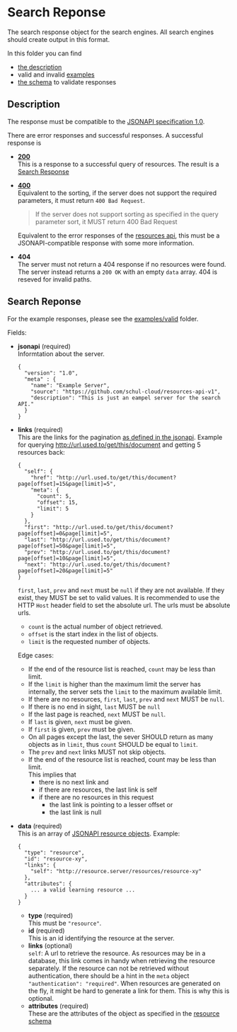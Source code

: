 # Search Reponse

The search response object for the search engines.
All search engines should create output in this format.

In this folder you can find

- [the description][description]
- valid and invalid [examples](examples)
- [the schema][schema] to validate responses

## Description
[description]: #description

The response must be compatible to the [JSONAPI specification 1.0][jsonapi].

There are error responses and successful responses.
A successful response is

- [**200**](http://jsonapi.org/format/#fetching-resources-responses-200)  
  This is a response to a successful query of resources.
  The result is a [Search Response][search-response]
- [**400**](http://jsonapi.org/format/#fetching-sorting)  
  Equivalent to the sorting, if the server does not support the required parameters,
  it must return `400 Bad Request`.

  > If the server does not support sorting as specified in the query parameter sort, it MUST return 400 Bad Request
  
  Equivalent to the error responses of the [resources api][resource-api],
  this must be a JSONAPI-compatible response with some more information.
- **404**  
  The server must not return a 404 response if no resources were found.
  The server instead returns a `200 OK` with an empty `data` array.
  404 is reseved for invalid paths.

## Search Reponse
[search-response]: #search-response

For the example responses, please see the [examples/valid](examples/valid) folder.

Fields:

- **jsonapi** (required)  
  Informtation about the server.
  ```
  {
    "version": "1.0",
    "meta" : {
      "name": "Example Server",
      "source": "https://github.com/schul-cloud/resources-api-v1",
      "description": "This is just an eampel server for the search API."
    }
  }
  ```
- **links** (required)  
  This are the links for the pagination [as defined in the jsonapi](http://jsonapi.org/format/#fetching-pagination).
  Example for querying <http://url.used.to/get/this/document> and getting 5 resources back:
  ```
  {
    "self": {
      "href": "http://url.used.to/get/this/document?page[offset]=15&page[limit]=5",
      "meta": {
        "count": 5,
        "offset": 15,
        "limit": 5
      }
    },
    "first": "http://url.used.to/get/this/document?page[offset]=0&page[limit]=5",
    "last": "http://url.used.to/get/this/document?page[offset]=50&page[limit]=5",
    "prev": "http://url.used.to/get/this/document?page[offset]=10&page[limit]=5",
    "next": "http://url.used.to/get/this/document?page[offset]=20&page[limit]=5"
  }
  ```
  `first`, `last`, `prev` and `next` must be `null` if they are not available.
  If they exist, they MUST be set to valid values.
  It is recommended to use the HTTP `Host` header field to set the absolute url.
  The urls must be absolute urls.
  
  - `count` is the actual number of object retrieved.
  - `offset` is the start index in the list of objects.
  - `limit` is the requested number of objects.
  
  Edge cases:
  
  - If the end of the resource list is reached, `count` may be less than limit.
  - If the `limit` is higher than the maximum limit the server has internally, the server sets the `limit` to the maximum available limit.
  - If there are no resources, `first`, `last`, `prev` and `next` MUST be `null`.
  - If there is no end in sight, `last` MUST be `null`
  - If the last page is reached, `next` MUST be `null`.
  - If `last` is given, `next` must be given.
  - If `first` is given, `prev` must be given.
  - On all pages except the last, the sever SHOULD return as many objects as in `limit`, thus `count` SHOULD be equal to `limit`.
  - The `prev` and `next` links MUST not skip objects.
  - If the end of the resource list is reached, count may be less than limit.  
    This implies that 
    - there is no next link and 
    - if there are resources, the last link is self 
    - if there are no resources in this request
      - the last link is pointing to a lesser offset or
      - the last link is null
  
- **data** (required)  
  This is an array of [JSONAPI resource objects](http://jsonapi.org/format/#document-resource-objects).
  Example:
  ```
  {
    "type": "resource",
    "id": "resource-xy",
    "links": {
      "self": "http://resource.server/resources/resource-xy"
    },
    "attributes": {
      ... a valid learning resource ...
    }
  }
  ```
  - **type** (required)  
    This must be `"resource"`.
  - **id** (required)  
    This is an id identifying the resource at the server.
  - **links** (optional)  
    `self`: A url to retrieve the resource.
    As resources may be in a database, this link comes in handy when retrieving the resource separately.
    If the resource can not be retrieved without authentication, there should be a hint in the `meta` object `"authentication": "required"`.
    When resources are generated on the fly, it might be hard to generate a link for them. This is why this is optional.
  - **attributes** (required)  
    These are the attributes of the object as specified in the [resource schema][res]



[schema]: search-response.json
[jsonapi]: http://jsonapi.org/format/
[resource-api]: ../../README.md#resources-api
[res]: ../resource/
